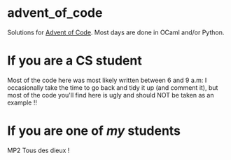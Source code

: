 # advent_of_code
Solutions for [Advent of Code](https://adventofcode.com/). Most days are done in OCaml and/or Python.

# If you are a CS student 
Most of the code here was most likely written between 6 and 9 a.m: I occasionally take the time to 
go back and tidy it up (and comment it), but most of the code you'll find here is ugly and should
NOT be taken as an example !!

# If you are one of <em>my</em> students
MP2 Tous des dieux !
